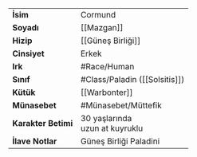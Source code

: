 |  |  |
|---|---|
| **İsim** | Cormund|
| **Soyadı** | [[Mazgan]]|
| **Hizip** | [[Güneş Birliği]]|
| **Cinsiyet** | Erkek|
| **Irk** | #Race/Human|
| **Sınıf** | #Class/Paladin ([[Solsitis]])|
| **Kütük** | [[Warbonter]]|
| **Münasebet** | #Münasebet/Müttefik|
| **Karakter Betimi** | 30 yaşlarında<br>uzun at kuyruklu|
| **İlave Notlar** | Güneş Birliği Paladini|

